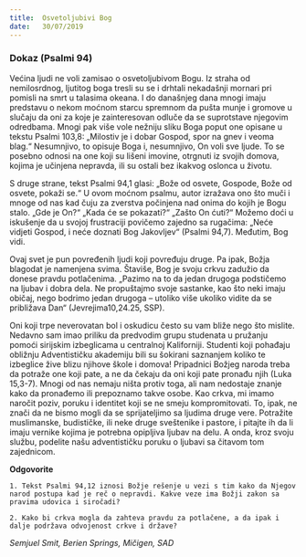 ```yaml
---
title:  Osvetoljubivi Bog
date:   30/07/2019
---
```


### Dokaz (Psalmi 94)

Većina ljudi ne voli zamisao o osvetoljubivom Bogu. Iz straha od nemilosrdnog, ljutitog boga  tresli su se i drhtali nekadašnji mornari pri pomisli na smrt u talasima okeana. I do današnjeg dana mnogi imaju predstavu o nekom moćnom starcu spremnom da pušta munje i gromove u slučaju da oni za koje je zainteresovan odluče da se suprotstave njegovim odredbama. Mnogi pak više vole nežniju sliku Boga poput one opisane u tekstu Psalmi 103,8: „Milostiv je i dobar Gospod, spor na gnev i veoma blag.“ Nesumnjivo, to opisuje Boga i, nesumnjivo, On voli sve ljude. To se posebno odnosi na one koji su lišeni imovine, otrgnuti iz svojih domova, kojima je učinjena nepravda, ili su ostali bez ikakvog oslonca u životu.

S druge strane, tekst Psalmi 94,1 glasi: „Bože od osvete, Gospode, Bože od osvete, pokaži se.“ U ovom moćnom psalmu, autor izražava ono što muči i mnoge od nas kad čuju za zverstva počinjena nad onima do kojih je Bogu stalo. „Gde je On?“ „Kada će se pokazati?“ „Zašto On ćuti?“ Možemo doći u iskušenje da u svojoj frustraciji povičemo zajedno sa rugačima: „Neće vidjeti Gospod, i neće doznati Bog Jakovljev“ (Psalmi 94,7). Međutim, Bog vidi.

Ovaj svet je pun povređenih ljudi koji povređuju druge. Pa ipak, Božja blagodat je namenjena svima. Štaviše, Bog je svoju crkvu zadužio da donese pravdu potlačenima. „Pazimo na to da jedan drugoga podstičemo na ljubav i dobra dela. Ne propuštajmo svoje sastanke, kao što neki imaju običaj, nego bodrimo jedan drugoga – utoliko više ukoliko vidite da se približava Dan“ (Jevrejima10,24.25, SSP).

Oni koji trpe neverovatan bol i oskudicu često su vam bliže nego što mislite. Nedavno sam imao priliku da predvodim grupu studenata u pružanju pomoći sirijskim izbeglicama u centralnoj Kaliforniji. Studenti koji pohađaju obližnju Adventističku akademiju bili su šokirani saznanjem koliko te izbeglice žive blizu njihove škole i domova! Pripadnici Božjeg naroda treba da potraže one koji pate, a ne da čekaju da oni koji pate pronađu njih (Luka 15,3-7). Mnogi od nas nemaju ništa protiv toga, ali nam nedostaje znanje kako da pronađemo ili prepoznamo takve osobe. Kao crkva, mi imamo naročit poziv, poruku i identitet koji se ne smeju kompromitovati. To, ipak, ne znači da ne bismo mogli da se sprijateljimo sa ljudima druge vere. Potražite muslimanske, budističke, ili neke druge sveštenike i pastore, i pitajte ih da li imaju vernike kojima je potrebna opipljiva ljubav na delu. A onda, kroz svoju službu, podelite našu adventističku poruku o ljubavi sa čitavom tom zajednicom.

**Odgovorite**

`1.	Tekst Psalmi 94,12 iznosi Božje rešenje u vezi s tim kako da Njegov narod postupa kad je reč o nepravdi. Kakve veze ima Božji zakon sa pravima udovica i siročadi?`

`2.	Kako bi crkva mogla da zahteva pravdu za potlačene, a da ipak i dalje podržava odvojenost crkve i države?`

*Semjuel Smit, Berien Springs, Mičigen, SAD*

